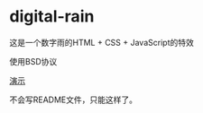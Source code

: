 # digital-rain

这是一个数字雨的HTML + CSS + JavaScript的特效

使用BSD协议

[演示](https://zichenstudio.netlify.app/digital-rain/index.html)

不会写README文件，只能这样了。
